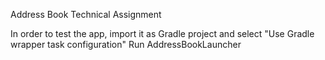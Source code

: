 Address Book Technical Assignment

In order to test the app, import it as Gradle project and select "Use Gradle wrapper task configuration"
Run AddressBookLauncher
